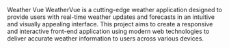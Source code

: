 Weather Vue
WeatherVue is a cutting-edge weather application designed to provide users with real-time weather updates and forecasts in an intuitive and visually appealing interface. This project aims to create a responsive and interactive front-end application using modern web technologies to deliver accurate weather information to users across various devices.
